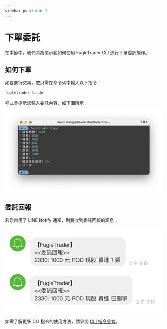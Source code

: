 ```yaml
---
sidebar_position: 3
---
```


# 下單委託

在本節中，我們將為您示範如何使用 FugleTrader CLI 進行下單委託操作。


## 如何下單

如要進行交易，您只需在命令列中輸入以下指令：

```bash
fugletrader trade
```

程式會提示您輸入委託內容，如下圖所示：

![](./img/fugletrader-trade.png)

## 委託回報

若您啟用了 LINE Notify 通知，則將收到委託回報的訊息：

![](./img/notification.png)

如需了解更多 CLI 指令的使用方法，請參閱 [CLI 指令參考](/docs/cli-command-reference)。
